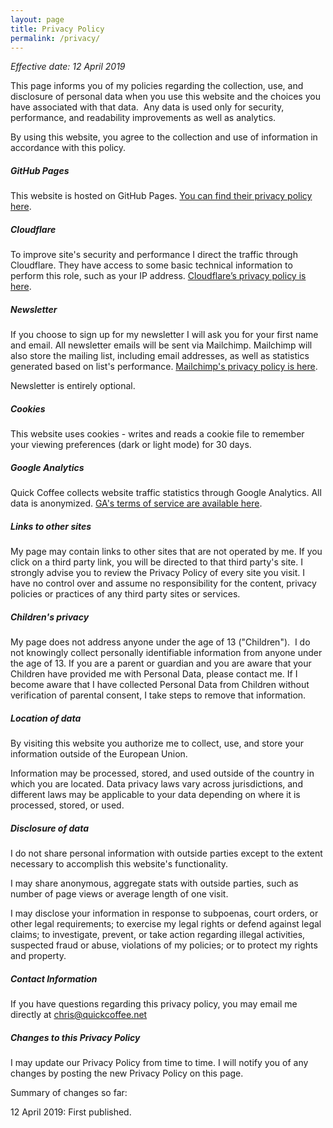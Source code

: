 ```yaml
---
layout: page
title: Privacy Policy
permalink: /privacy/
---
```


*Effective date: 12 April 2019*

This page informs you of my policies regarding the collection, use, and disclosure of personal data when you use this website and the choices you have associated with that data.
​
Any data is used only for security, performance, and readability improvements as well as analytics.

By using this website, you agree to the collection and use of information in accordance with this policy.

##### GitHub Pages
This website is hosted on GitHub Pages. [You can find their privacy policy here](https://help.github.com/en/articles/github-privacy-statement).

##### Cloudflare
To improve site's security and performance I direct the traffic through Cloudflare. They have access to some basic technical information to perform this role, such as your IP address. [Cloudflare’s privacy policy is here](https://www.cloudflare.com/privacypolicy/).

##### Newsletter
If you choose to sign up for my newsletter I will ask you for your first name and email. All newsletter emails will be sent via Mailchimp. Mailchimp will also store the mailing list, including email addresses, as well as statistics generated based on list's performance.
[Mailchimp's privacy policy is here](https://mailchimp.com/legal/privacy/).

Newsletter is entirely optional.

##### Cookies
This website uses cookies - writes and reads a cookie file to remember your viewing preferences (dark or light mode) for 30 days.

##### Google Analytics
Quick Coffee collects website traffic statistics through Google Analytics. All data is anonymized.
[GA's terms of service are available here](https://www.google.com/analytics/terms/us.html).

##### Links to other sites
My page may contain links to other sites that are not operated by me. If you click on a third party link, you will be directed to that third party's site. I strongly advise you to review the Privacy Policy of every site you visit. I have no control over and assume no responsibility for the content, privacy policies or practices of any third party sites or services.

##### Children's privacy
My page does not address anyone under the age of 13 ("Children").
​
I do not knowingly collect personally identifiable information from anyone under the age of 13. If you are a parent or guardian and you are aware that your Children have provided me with Personal Data, please contact me. If I become aware that I have collected Personal Data from Children without verification of parental consent, I take steps to remove that information.

##### Location of data
By visiting this website you authorize me to collect, use, and store your information outside of the European Union.

Information may be processed, stored, and used outside of the country in which you are located. Data privacy laws vary across jurisdictions, and different laws may be applicable to your data depending on where it is processed, stored, or used.
​
##### Disclosure of data

I do not share personal information with outside parties except to the extent necessary to accomplish this website's functionality.

I may share anonymous, aggregate stats with outside parties, such as number of page views or average length of one visit.

I may disclose your information in response to subpoenas, court orders, or other legal requirements; to exercise my legal rights or defend against legal claims; to investigate, prevent, or take action regarding illegal activities, suspected fraud or abuse, violations of my policies; or to protect my rights and property.

##### Contact Information
If you have questions regarding this privacy policy, you may email me directly at chris@quickcoffee.net
​
##### Changes to this Privacy Policy
I may update our Privacy Policy from time to time. I will notify you of any changes by posting the new Privacy Policy on this page.

Summary of changes so far:

12 April 2019: First published.
